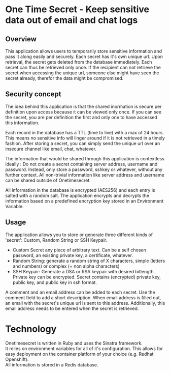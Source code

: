 # One Time Secret - Keep sensitive data out of email and chat logs

## Overview
This application allows users to temporarily store sensitive information and pass it along easily and securely. Each secret has it's own unique url. Upon retrieval, the secret gets deleted from the database immediately. Each secret can thus be retrieved only once. If the recipient can not retrieve the secret when accessing the unique url, someone else might have seen the secret already, therefor the data might be compromised.

## Security concept
The idea behind this application is that the shared inormation is secure per definition upon access because it can be viewed only once. If you can see the secret, you are per definition the first and only one to have accessed this information.

Each record in the database has a TTL (time to live) with a max of 24 hours. This means no sensitive info will linger around if it is not retrieved in a timely fashion. After storing a secret, you can simply send the unique url over an insecure channel like email, chat, whatever.

The information that would be shared through this application is contextless ideally : Do not create a secret containing server address, username and password. Instead, only store a password, sshkey or whatever, without any further context. All non-trivial information like server address and username can be shared outside of Onetimesecret. 

All information in the database is encrypted (AES256) and each entry is salted with a random salt. The application encrypts and decrypts the information based on a predefined encryption key stored in an Environment Variable.

## Usage
The application allows you to store or generate three different kinds of 'secret': Custom, Random String or SSH Keypair.

- Custom Secret any piece of arbitrary text. Can be a self chosen password, an existing private key, a certificate, whatever.
- Random String: generate a random string of X characters, simple (letters and numbers) or complex (+ non alpha characters)
- SSH Keypair: Generate a DSA or RSA keypair with desired bitlength. Private key can be encrypted. Secret contains (encrypted) private key, public key, and public key in ssh format.

A comment and an email address can be added to each secret. Use the comment field to add a short description. When email address is filled out, an email with the secret's unique url is sent to this address. Additionally, this email address needs to be entered when the secret is retrieved.

# Technology
Onetimesecret is written in Ruby and uses the Sinatra framework.  
It relies on environment variables for all of it's configuration. This allows for easy deployment on the container platform of your choice (e.g. Redhat Openshift).  
All information is stored in a Redis database.

